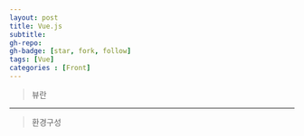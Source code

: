 ```yaml
---
layout: post
title: Vue.js
subtitle: 
gh-repo: 
gh-badge: [star, fork, follow]
tags: [Vue]
categories : [Front]
---
```


> 뷰란

---

> 환경구성